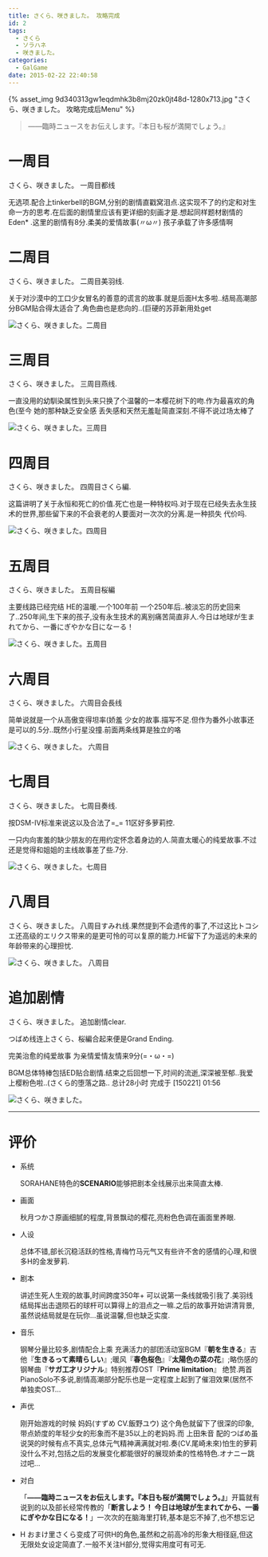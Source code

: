 ```yaml
---
title: さくら、咲きました。 攻略完成
id: 2
tags:
  - さくら
  - ソラハネ
  - 咲きました。
categories:
  - GalGame
date: 2015-02-22 22:40:58
---
```


{% asset_img 9d340313gw1eqdmhk3b8mj20zk0jt48d-1280x713.jpg "さくら、咲きました。 攻略完成后Menu" %}

> ――臨時ニュースをお伝えします。『本日も桜が満開でしょう。』

<!--more-->

# 一周目

さくら、咲きました。 一周目都线

无选项.配合上tinkerbell的BGM,分别的剧情直戳窝泪点.这实现不了的约定和对生命一方的思考.在后面的剧情里应该有更详细的刻画才是.想起同样题材剧情的Eden* .这里的剧情有8分.柔美的爱情故事(〃ω〃) 孩子承载了许多感情啊

# 二周目

さくら、咲きました。 二周目美羽线.

关于对沙漠中的工口少女冒名的善意的谎言的故事.就是后面H太多啦..结局高潮部分BGM贴合得太适合了.角色曲也是悲向的..(巨硬的苏菲新用处get

![さくら、咲きました。二周目](9d340313gw1eqdmjoreujj20zk0k0n69.jpg "さくら、咲きました。二周目")

# 三周目

さくら、咲きました。 三周目燕线.

一直没用的幼馴染属性到头来只换了个温馨的一本樱花树下的吻.作为最喜欢的角色(至今 她的那种缺乏安全感 丢失感和天然无羞耻简直深刻.不得不说过场太棒了

![さくら、咲きました。三周目](9d340313gw1eqdmjpwqjqj20zk0k047x.jpg "さくら、咲きました。三周目")

# 四周目

さくら、咲きました。 四周目さくら編.

这篇讲明了关于永恒和死亡的价值.死亡也是一种特权吗.对于现在已经失去永生技术的世界,那些留下来的不会衰老的人要面对一次次的分离.是一种损失 代价吗.

![さくら、咲きました。四周目](9d340313gw1eqdmjruuc1j20zk0k0gtz.jpg "さくら、咲きました。四周目")

# 五周目

さくら、咲きました。 五周目桜編

主要线路已经完结 HE的温暖.一个100年前 一个250年后..被淡忘的历史回来了..250年间,生下来的孩子,没有永生技术的离别痛苦简直非人.今日は地球が生まれてから、一番にぎやかな日になーる！

![さくら、咲きました。五周目](9d340313gw1eqdmjsrypoj20zk0k0wkq.jpg "さくら、咲きました。五周目")

# 六周目

さくら、咲きました。 六周目会長线

简单说就是一个从高傲变得坦率(娇羞 少女的故事.描写不足.但作为番外小故事还是可以的.5分..既然小行星没撞.前面两条线算是独立的咯

![さくら、咲きました。 六周目](9d340313gw1eqdmju26g1j20zk0k0qbx.jpg "さくら、咲きました。 六周目")

# 七周目

さくら、咲きました。 七周目奏线.

按DSM-IV标准来说这以及合法了=_= 11区好多萝莉控.

一只内向害羞的缺少朋友的在用约定怀念着身边的人.简直太暖心的纯爱故事.不过还是觉得和姐姐的主线故事差了些.7分.

![さくら、咲きました。七周目](9d340313gw1eqdmjv28a0j20zk0k0ahi.jpg "さくら、咲きました。七周目")

# 八周目

さくら、咲きました。 八周目すみれ线.果然提到不会遗传的事了,不过这比トコシエ还高级的エリクス带来的是更可怜的可以复原的能力.HE留下了为遥远的未来的年龄带来的心理担忧.

![さくら、咲きました。 八周目](9d340313gw1eqdmjvypupj20zk0k0wla.jpg "さくら、咲きました。 八周目")


# 追加剧情

さくら、咲きました。 追加剧情clear.

つばめ线连上さくら、桜編合起来便是Grand Ending.

完美治愈的纯爱故事 为亲情爱情友情来9分(=・ω・=)

BGM总体特棒包括ED贴合剧情.结束之后回想一下,时间的流逝,深深被至郁..我爱上樱粉色啦..(さくら的堕落之路.. 总计28小时 完成于 [150221] 01:56

![さくら、咲きました。](9d340313gw1eqdmjx6cglj20zk0k0ajg.jpg "さくら、咲きました。")

* * *

# 评价

* 系统

  SORAHANE特色的**SCENARIO**能够把剧本全线展示出来简直太棒.

* 画面

  秋月つかさ原画细腻的程度,背景飘动的樱花,亮粉色色调在画面里养眼.

* 人设

  总体不错,部长沉稳活跃的性格,青梅竹马元气又有些许不舍的感情的心理,和很多H的金发萝莉.

* 剧本

  讲述生死人生观的故事,时间跨度350年+ 可以说第一条线就吸引我了.美羽线结局挥出击退陨石的球杆可以算得上的泪点之一嘛.之后的故事开始讲清背景,虽然说结局就是在玩你…虽说温馨,但也缺乏实度.

* 音乐

  钢琴分量比较多,剧情配合上乘 充满活力的部团活动室BGM『**朝を生きる**』吉他『**生きるって素晴らしい**』;暖风『**春色桜色**』『**太陽色の菜の花**』;略伤感的钢琴曲『**サガ工才リジナル**』特别推荐OST『**Prime limitation**』 绝赞.两首PianoSolo不多说,剧情高潮部分配乐也是一定程度上起到了催泪效果(居然不单独卖OST…

* 声优

  刚开始游戏的时候 妈妈(すずめ CV.飯野ユウ) 这个角色就留下了很深的印象,带点娇度的年轻少女的形象而不是35以上的老妈妈.而 上田朱音 配的つばめ虽说哭的时候有点不真实,总体元气精神满满就对啦.奏(CV.尾崎未來)怕生的萝莉没什么不对,包括之后的发展变化都能很好的展现娇柔的性格特色.オナニー跳过吧…

* 对白

  「**――臨時ニュースをお伝えします。『本日も桜が満開でしょう。』**」开篇就有说到的以及部长经常传教的「**断言しよう！ 今日は地球が生まれてから、一番にぎやかな日になる！**」一次次的在脑海里打转,基本是忘不掉了,也不想忘记

* H
  おまけ里さくら变成了可供H的角色,虽然和之前高冷的形象大相径庭,但这无限处女设定简直了.一般不关注H部分,觉得实用度可有可无.
